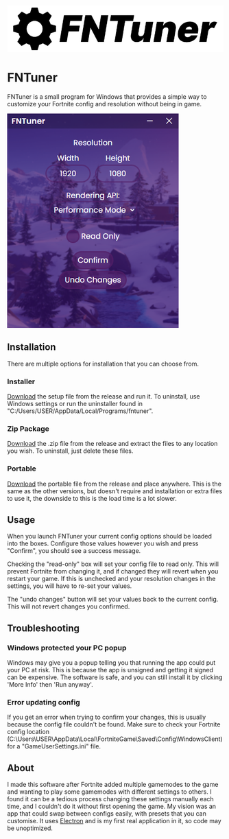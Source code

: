 
![Logo](https://raw.githubusercontent.com/bradley-03/fntuner/f9a373d69a465805a6015ba2052dfd8fe22f70c6/src/img/banner.png)


# FNTuner

FNTuner is a small program for Windows that provides a simple way to customize your Fortnite config and resolution without being in game.

![App Screenshot](https://github.com/bradley-03/fntuner/blob/main/src/img/screenshot.png?raw=true)

## Installation

There are multiple options for installation that you can choose from.

### Installer
[Download](https://github.com/bradley-03/fntuner/releases/latest) the setup file from the release and run it. To uninstall, use Windows settings or run the uninstaller found in "C:/Users/USER/AppData/Local/Programs/fntuner".

### Zip Package 
[Download](https://github.com/bradley-03/fntuner/releases/latest) the .zip file from the release and extract the files to any location you wish. To uninstall, just delete these files.

### Portable
[Download](https://github.com/bradley-03/fntuner/releases/latest) the portable file from the release and place anywhere. This is the same as the other versions, but doesn't require and installation or extra files to use it, the downside to this is the load time is a lot slower.

## Usage

When you launch FNTuner your current config options should be loaded into the boxes. Configure those values however you wish and press "Confirm", you should see a success message.

Checking the "read-only" box will set your config file to read only. This will prevent Fortnite from changing it, and if changed they will revert when you restart your game. If this is unchecked and your resolution changes in the settings, you will have to re-set your values.

The "undo changes" button will set your values back to the current config. This will not revert changes you confirmed.

## Troubleshooting

### Windows protected your PC popup
Windows may give you a popup telling you that running the app could put your PC at risk. This is because the app is unsigned and getting it signed can be expensive. The software is safe, and you can still install it by clicking 'More Info' then 'Run anyway'.

### Error updating config
If you get an error when trying to confirm your changes, this is usually because the config file couldn't be found. Make sure to check your Fortnite config location (C:\Users\USER\AppData\Local\FortniteGame\Saved\Config\WindowsClient) for a "GameUserSettings.ini" file.

## About
I made this software after Fortnite added multiple gamemodes to the game and wanting to play some gamemodes with different settings to others. I found it can be a tedious process changing these settings manually each time, and I couldn't do it without first opening the game. My vision was an app that could swap between configs easily, with presets that you can customise. It uses [Electron](https://www.electronjs.org/) and is my first real application in it, so code may be unoptimized.